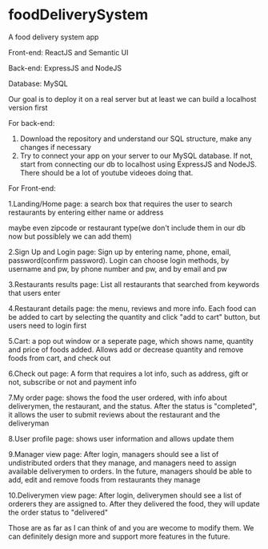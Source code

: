 # foodDeliverySystem

A food delivery system app

Front-end: ReactJS and Semantic UI

Back-end: ExpressJS and NodeJS 

Database: MySQL

Our goal is to deploy it on a real server but at least we can build a localhost version first

For back-end:

1. Download the repository and understand our SQL structure, make any changes if necessary
2. Try to connect your app on your server to our MySQL database. If not, start from connecting our db to localhost using ExpressJS and NodeJS. There should be a lot of youtube videoes doing that.


For Front-end:

1.Landing/Home page: a search box that requires the user to search restaurants by entering either name or address

maybe even zipcode or restaurant type(we don't include them in our db now but possiblely we can add them)

2.Sign Up and Login page: Sign up by entering name, phone, email, password(confirm password). Login can choose login methods, by username and pw, by phone number and pw, and by email and pw

3.Restaurants results page: List all restaurants that searched from keywords that users enter

4.Restaurant details page: the menu, reviews and more info. Each food can be added to cart by selecting the quantity and click "add to cart" button, but users need to login first

5.Cart: a pop out window or a seperate page, which shows name, quantity and price of foods added. Allows add or decrease quantity and remove foods from cart, and check out

6.Check out page: A form that requires a lot info, such as address, gift or not, subscribe or not and payment info

7.My order page: shows the food the user ordered, with info about deliverymen, the restaurant, and the status. After the status is "completed", it allows the user to submit reviews about the restaurant and the deliveryman

8.User profile page: shows user information and allows update them

9.Manager view page: After login, managers should see a list of undistributed orders that they manage, and managers need to assign available deliverymen to orders. In the future, managers should be able to add, edit and remove foods from restaurants they manage

10.Deliverymen view page: After login, deliverymen should see a list of orderers they are assigned to. After they delivered the food, they will update the order status to "delivered"


Those are as far as I can think of and you are wecome to modify them. We can definitely design more and support more features in the future.




